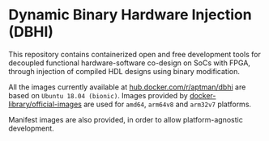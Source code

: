 # Dynamic Binary Hardware Injection (DBHI)

This repository contains containerized open and free development tools for decoupled functional hardware-software co-design on SoCs with FPGA, through injection of compiled HDL designs using binary modification.

All the images currently available at [hub.docker.com/r/aptman/dbhi](https://hub.docker.com/r/aptman/dbhi/) are based on `Ubuntu 18.04 (bionic)`. Images provided by [docker-library/official-images](https://github.com/docker-library/official-images#architectures-other-than-amd64) are used for `amd64`, `arm64v8` and `arm32v7` platforms.

Manifest images are also provided, in order to allow platform-agnostic development.
